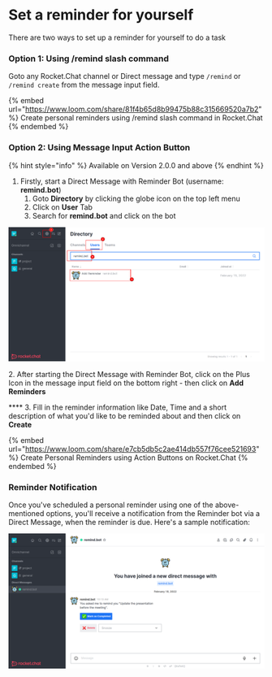 # Set a reminder for yourself

There are two ways to set up a reminder for yourself to do a task

### Option 1:  Using /remind slash command

Goto any Rocket.Chat channel or Direct message and type `/remind` or `/remind create` from the message input field.&#x20;

{% embed url="https://www.loom.com/share/81f4b65d8b99475b88c315669520a7b2" %}
Create personal reminders  using /remind slash command in Rocket.Chat
{% endembed %}

### Option 2: Using Message Input Action Button

{% hint style="info" %}
Available on Version 2.0.0 and above
{% endhint %}

1. Firstly, start a Direct Message with Reminder Bot (username: **remind.bot**)
   1. Goto **Directory** by clicking the globe icon on the top left menu&#x20;
   2. Click on **User** Tab
   3. Search for **remind.bot** and click on the bot

![Starting a Direct Message with the Reminder Bot](<../../.gitbook/assets/image (4) (1).png>)

&#x20; 2\. After starting the Direct Message with Reminder Bot, click on the Plus Icon in the message input field on the bottom right - then click on **Add Reminders**

&#x20; ****  3. Fill in the reminder information like Date, Time and a short description of what you'd like to be reminded about and then click on **Create**

{% embed url="https://www.loom.com/share/e7cb5db5c2ae414db557f76cee521693" %}
Create Personal Reminders using Action Buttons on Rocket.Chat
{% endembed %}

### Reminder Notification

Once you've scheduled a personal reminder using one of the above-mentioned options, you'll receive a notification from the Reminder bot via a Direct Message, when the reminder is due. Here's a sample notification:

![Personal Reminder Notification](<../../.gitbook/assets/image (21).png>)
